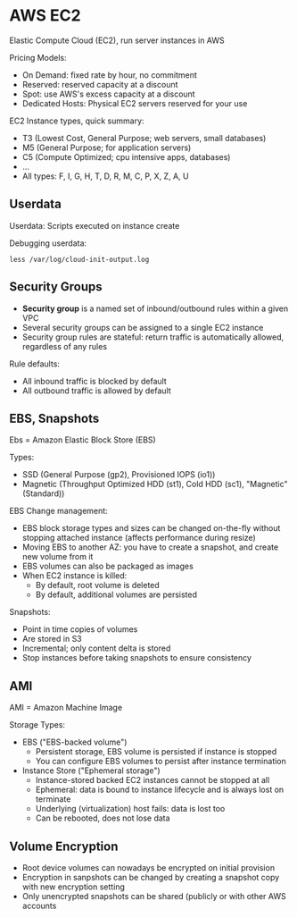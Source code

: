 # AWS EC2

Elastic Compute Cloud (EC2), run server instances in AWS

Pricing Models:

- On Demand: fixed rate by hour, no commitment
- Reserved: reserved capacity at a discount
- Spot: use AWS's excess capacity at a discount
- Dedicated Hosts: Physical EC2 servers reserved for your use

EC2 Instance types, quick summary:

- T3 (Lowest Cost, General Purpose; web servers, small databases)
- M5 (General Purpose; for application servers)
- C5 (Compute Optimized; cpu intensive apps, databases)
- ...
- All types: F, I, G, H, T, D, R, M, C, P, X, Z, A, U

## Userdata

Userdata: Scripts executed on instance create

Debugging userdata:

	less /var/log/cloud-init-output.log

## Security Groups

- **Security group** is a named set of inbound/outbound rules within a given VPC
- Several security groups can be assigned to a single EC2 instance
- Security group rules are stateful: return traffic is automatically allowed, regardless of any rules

Rule defaults:

- All inbound traffic is blocked by default
- All outbound traffic is allowed by default

## EBS, Snapshots

Ebs = Amazon Elastic Block Store (EBS)

Types:

- SSD (General Purpose (gp2), Provisioned IOPS (io1))
- Magnetic (Throughput Optimized HDD (st1), Cold HDD (sc1), "Magnetic" (Standard))

EBS Change management:

- EBS block storage types and sizes can be changed on-the-fly without stopping attached instance (affects performance during resize)
- Moving EBS to another AZ: you have to create a snapshot, and create new volume from it
- EBS volumes can also be packaged as images
- When EC2 instance is killed:
  - By default, root volume is deleted
  - By default, additional volumes are persisted

Snapshots:

- Point in time copies of volumes
- Are stored in S3
- Incremental; only content delta is stored
- Stop instances before taking snapshots to ensure consistency

## AMI

AMI = Amazon Machine Image

Storage Types:

- EBS ("EBS-backed volume")
  - Persistent storage, EBS volume is persisted if instance is stopped
  - You can configure EBS volumes to persist after instance termination
- Instance Store ("Ephemeral storage")
  - Instance-stored backed EC2 instances cannot be stopped at all
  - Ephemeral: data is bound to instance lifecycle and is always lost on terminate
  - Underlying (virtualization) host fails: data is lost too
  - Can be rebooted, does not lose data

## Volume Encryption

- Root device volumes can nowadays be encrypted on initial provision
- Encryption in sanpshots can be changed by creating a snapshot copy with new encryption setting
- Only unencrypted snapshots can be shared (publicly or with other AWS accounts
